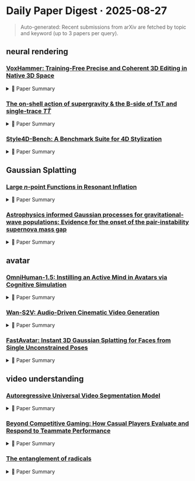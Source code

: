 # Daily Paper Digest · 2025-08-27
> Auto-generated: Recent submissions from arXiv are fetched by topic and keyword (up to 3 papers per query).

## neural rendering

### [VoxHammer: Training-Free Precise and Coherent 3D Editing in Native 3D Space](http://arxiv.org/pdf/2508.19247v1)


<!--break-out-of-list-->
<details markdown="1">
<summary>📄 Paper Summary </summary>

### 1. Task / Problem
- 3D local editing

### 2. Motivation & Gaps
- The paper addresses the challenges of preserving unedited regions while maintaining overall 3D quality in 3D editing tasks.

- **Related work challenges:**
  - Existing 3D editing methods: Maintaining consistency in preserved regions and ensuring overall coherence in the edited model.
  - Score Distillation Sampling (SDS): Per-scene editing typically takes minutes or even hours.
  - Editing multi-view images: Editing in 2D space introduces position bias in the 3D reconstruction stage.
  - Score Distillation Sampling (SDS): Per-scene editing requires minutes or even hours.
  - Multi-view image editing: Lack of consistency across edited images leads to degraded reconstruction quality.
  - Inversion techniques for image editing: Challenges in achieving accurate inversion due to numerical errors.
  - Vox-E: Per-scene optimization on voxel representation with image diffusion models.
  - MVEdit: Customization of 3D asset editing through multi-view editing.
  - TRELLIS: Lacks inversion and key-value replacement for context in reserved regions.
  - TRELLIS: Lacks inversion and key-value replacement, leading to poor performance in 3D consistency.
  - Instant3DiT: Fails to generate results that align with text prompts, resulting in misplaced modifications.
  - MVEdit: Overly conservative, retaining most of the original content with minimal edits.
  - N/A: N/A
  - N/A: N/A
  - TRELLIS: Condition alignment is not always reliable, as the model may deviate from textual instructions.
  - VoxHammer: Textual alignment is not yet optimal due to the scarcity of large-scale captioned 3D datasets.
  - TRELLIS: Editing fidelity is limited by the resolution of the TRELLIS backbone.
  - 3D encoding pipeline: The time-consuming rendering phase in the 3D encoding stage limits efficiency.

### 3. Core Idea
- VoxHammer is a method for 3D editing that utilizes both text and image conditions to achieve precise and coherent edits while evaluating various metrics for quality and accuracy.

### 4. Method
- **Pipeline**: 3D encoding, inversion, denoising, and decoding.
- **Architecture / Loss / Training**: VoxHammer is based on structured 3D latent diffusion models that operate in a sparse voxel-based latent space for high-quality 3D generation.
- **Complexity / Resources**: VoxHammer takes about 2 minutes to edit one 3D asset.

### 5. Experiments
- **Datasets & Metrics**: The evaluation uses metrics such as Chamfer Distance, PSNR, SSIM, LPIPS, FID, FVD, and text-asset alignment scores.
- **Baselines**: Existing 3D editing methods, Image diffusion models, Instant3DiT, MVEdit, N/A, TRELLIS, Tailor3D, Vox-E, VoxHammer
- **Main Results**: VoxHammer demonstrates superior performance in unedited region preservation and overall 3D quality compared to other methods.
- **Ablations**: Ablation studies demonstrated the effectiveness of key-value replacement and the two-stage inversion process.
- **Limitations / Stress Tests**: The limitations include suboptimal textual alignment, bounded editing fidelity due to resolution, and time-consuming rendering.

### 6. Takeaways
- **Pros**: Training-free framework for precise and coherent 3D editing., High-quality reconstruction of preserved areas., Potential for synthesizing high-quality edited paired data.
- **Cons**: Dependence on the quality of the pretrained model., Limited by the availability of labeled editing regions.
- **Future Work**: Explore further applications in various industries., Enhance the dataset for better evaluation., Investigate integration with other generative models.

</details>

### [The on-shell action of supergravity & the B-side of TsT and single-trace $T\bar T$](http://arxiv.org/pdf/2508.19246v1)


<!--break-out-of-list-->
<details markdown="1">
<summary>📄 Paper Summary </summary>

### 1. Task / Problem
- N/A

### 2. Motivation & Gaps
- The T ¯T deformation has received considerable attention due to its solvability and connections to two-dimensional theories of quantum gravity. The solvability of the T ¯T deformation makes it particularly appealing in extending holography beyond the AdS/CFT correspondence.

- **Related work challenges:**
  - T ¯T deformation in CFTs: Modifying boundary conditions of the metric without changing the locally AdS 3 nature of the spacetime.
  - TsT transformations: Constructing the space of linear dilaton backgrounds with arbitrary energy and angular momentum.
  - Holographic duality: Identifying the holographic dual with the single-trace T ¯T deformation of the symmetric product orbifold.
  - N/A: N/A
  - [34]: N/A
  - [55]: N/A
  - [45]: N/A
  - [35-41]: N/A
  - [38, 39]: N/A
  - N/A: N/A
  - N/A: N/A
  - N/A: N/A
  - N/A: N/A
  - N/A: N/A
  - N/A: N/A

### 3. Core Idea
- The paper discusses the role of boundary terms in the action of supergravity on asymptotically AdS 3 spacetimes, particularly focusing on the implications of large gauge transformations of the B-field.

### 4. Method
- **Pipeline**: Evaluate the on-shell action of supergravity and propose boundary terms to render it finite.
- **Architecture / Loss / Training**: N/A
- **Complexity / Resources**: N/A

### 5. Experiments
- **Datasets & Metrics**: N/A
- **Baselines**: AdS 3 backgrounds, N/A, linear dilaton backgrounds
- **Main Results**: The boundary term is crucial for reproducing the action of pure three-dimensional gravity and obtaining the torus partition function of holographic CFTs.
- **Ablations**: N/A
- **Limitations / Stress Tests**: N/A

### 6. Takeaways
- **Pros**: The proposed boundary terms render the on-shell action finite., The results provide insights into the relationship between supergravity and T ¯T-deformed CFTs., The study extends the understanding of holography beyond the AdS/CFT correspondence.
- **Cons**: The complexity of the proposed boundary terms may limit their applicability., The reliance on specific choices of chemical potentials may restrict generalizability., Potential challenges in experimental validation of theoretical results.
- **Future Work**: Further exploration of the implications of TsT transformations in different contexts., Investigating the effects of varying boundary conditions on the on-shell action., Extending the analysis to other types of deformations in quantum gravity.

</details>

### [Style4D-Bench: A Benchmark Suite for 4D Stylization](http://arxiv.org/pdf/2508.19243v1)


<!--break-out-of-list-->
<details markdown="1">
<summary>📄 Paper Summary </summary>

### 1. Task / Problem
- Style Transfer

### 2. Motivation & Gaps
- The paper addresses the challenges of flickering artifacts and blurriness in synthesized novel views during style transfer.

- **Related work challenges:**
  - Existing methods adapted from 2D and 3D stylization: Fail to meet the unique challenges of 4D settings, such as jointly preserving spatial fidelity, temporal stability, and multi-view consistency.
  - Dynamic scene representations like 4D Gaussian Splatting: Not yet explored in the context of stylization.
  - GSS: Requires per-style optimization and fails to handle temporal dynamics.
  - StylizedGS: Excels at static scenes but struggles with view inconsistencies and temporal flickering.
  - 4DStyleGaussian: Faces limitations in content preservation, geometric fidelity, and temporally adaptive style control.
  - Diffusion-based methods: Suffer from structural distortions and temporal inconsistency.
  - Optical flow-based constraints: Improve coherence but are computationally expensive and scale poorly.
  - Self-supervised approaches: Reduce flickering but may introduce artifacts such as hollow textures and sharp pixel boundaries.
  - 4DGS with AdaIN: Exhibits artifacts and blurriness on background objects.
  - 4DStyleGaussian: Fails to maintain consistency while enhancing stylization effects.
  - MCCNet: Shows blocky pixel artifacts.
  - Mip-nerf: A multiscale representation for anti-aliasing neural radiance fields: Existing methods lack a unified evaluation protocol for 4D stylization.
  - Hexplane: A fast representation for dynamic scenes: Current frameworks focus on fixed styles per scene, limiting flexibility.
  - Coherent online video style transfer: Rapid style switching and region-specific stylization remain open challenges.
  - Neural 3d video synthesis from multi-view video: Limited temporal consistency in rendering.
  - D-nerf: Neural radiance fields for dynamic scenes: Challenges in real-time performance.
  - Instant neural graphics primitives with a multiresolution hash encoding: Balancing quality and computational efficiency.
  - 4DGS: Maintaining structural integrity while applying style transfer.
  - AdaIN: Inability to preserve content structure effectively.
  - MCCNet: Limited adaptability to various styles.
  - AdaIN: Substantial distortion of original scene structure and significant artifacts.
  - AdaAttN: Introduces noise and artifacts while achieving strong stylization effects.
  - CCPL: Maintains temporal consistency at the cost of local detail fidelity.
  - MCCNet: Severe flickering and poor detail consistency, especially on high-resolution frames.
  - 4DGS: Artifacts and blurriness in synthesized views.

### 3. Core Idea
- The proposed Holistic Geometry-preserved Style Transfer (HGST) model improves spatial-temporal consistency and reduces artifacts in video stylization.

### 4. Method
- **Pipeline**: The method involves training a model with geometry-informed priors to enhance visual fidelity and structural consistency.
- **Architecture / Loss / Training**: Incorporates local consistency loss (LCL) and content loss to improve overall consistency and reduce artifacts.
- **Complexity / Resources**: Requires additional resources for the two-stage training and per-Gaussian MLPs.

### 5. Experiments
- **Datasets & Metrics**: Evaluated on various datasets including flame steak, coffee martini, and sear steak.
- **Baselines**: 4DGS, 4DGS(AdaAttN), 4DGS(AdaIN), 4DStyleGaussian, AdaAttN, AdaIN, CCPL, Coherent online video style transfer, D-nerf, Existing 4D stylization methods, Hexplane, Instant neural graphics primitives, MCCNet, Mip-nerf, NeRF, Style4D
- **Main Results**: The HGST model significantly outperforms MCCNet and 4DGS in terms of global and local consistency while reducing flickering artifacts.
- **Ablations**: Ablation studies demonstrate the effectiveness of LCL and content loss in improving consistency and reducing artifacts.
- **Limitations / Stress Tests**: Some artifacts remain, and flickering is still apparent in certain regions.

### 6. Takeaways
- **Pros**: Standardized datasets and evaluation metrics for 4D stylization., Strong baseline method leveraging 4D Gaussian Splatting., Facilitates fair, reproducible, and scalable evaluation of future approaches.
- **Cons**: Existing methods fail to handle temporal dynamics inherent in 4D content., Current 4D representations lack mechanisms for stylization.
- **Future Work**: Further exploration of 4D Gaussian Splatting in stylization., Development of more robust evaluation protocols., Investigation into additional challenges in 4D stylization.

</details>

## Gaussian Splatting

### [Large $n$-point Functions in Resonant Inflation](http://arxiv.org/pdf/2508.19240v1)


<!--break-out-of-list-->
<details markdown="1">
<summary>📄 Paper Summary </summary>

### 1. Task / Problem
- Analyze the impact of resonant non-Gaussianity on the power spectrum and higher-point correlation functions.

### 2. Motivation & Gaps
- This paper identifies a new regime of resonant non-Gaussianity where the impact on the power spectrum is negligible, but higher-point correlation functions can be measurable.

- **Related work challenges:**
  - Hook and Rattazzi [1]: Identifying the actual cutoff of the theory, which is higher than the naive cutoff of 4πf.
  - [2]: The analysis relied on the effective field theory (EFT) breaking down at the naive UV cutoff.
  - [1]: Reconsidering the perturbative unitarity bound for a canonical scalar-field model with oscillatory potential.
  - [1]: The previous analysis showed a unitarity cutoff that exceeds the naive estimate, which opens a window for measurable n-point functions.
  - [10,11]: The naive UV cutoff of the model is at the scale 4 πf, which may not be sufficient for accurate predictions.
  - N/A: N/A
  - N/A: N/A
  - Previous studies on non-Gaussianity: Brute-force analysis of n-point functions for large n is unfeasible.
  - CMB observations: Current observational bounds limit the exploration of higher values of α.
  - Models based on multi-field dynamics: Need for systematic exploration of models that produce large n-point functions.
  - N/A: N/A
  - N/A: N/A
  - F. Schmidt, “On the Connection between Field-Level Inference and n-point Correlation Functions,”: N/A
  - X. Chen, G. A. Palma, W. Riquelme, B. Scheihing Hitschfeld, and S. Sypsas, “Landscape tomography through primordial non-Gaussianity,”: N/A
  - G. Panagopoulos and E. Silverstein, “Primordial Black Holes from non-Gaussian tails,”: N/A
  - C. Cheung and I. Z. Rothstein, “New Physics Hiding at the Ends,”: N/A
  - X. Chen, R. Ebadi, and S. Kumar, “Classical cosmological collider physics and primordial features,”: N/A
  - Z. Qin and Z.-Z. Xianyu, “Closed-form formulae for inflation correlators,”: N/A
  - D. Werth, L. Pinol, and S. Renaux-Petel, “Cosmological Flow of Primordial Correlators,”: N/A
  - L. Pinol, S. Renaux-Petel, and D. Werth, “The cosmological flow: a systematic approach to primordial correlators,”: N/A
  - E. Pajer, D.-G. Wang, and B. Zhang, “The UV Sensitivity of Axion Monodromy Inflation,”: N/A
  - S. Weinberg, The Quantum theory of fields. Vol. 1: Foundations.: N/A
  - R. Kleiss, W. J. Stirling, and S. D. Ellis, “A New Monte Carlo Treatment of Multiparticle Phase Space at High-energies,”: N/A

### 3. Core Idea
- The paper proposes that while the power spectrum's oscillations are negligible, the higher-point correlation functions can be significant and measurable in the regime of resonant non-Gaussianity.

### 4. Method
- **Pipeline**: The analysis involves examining the power spectrum and correlators in Fourier space, focusing on the oscillation frequencies and their detectability.
- **Architecture / Loss / Training**: N/A
- **Complexity / Resources**: The complexity arises from the need for high-resolution surveys to detect fast oscillations in the power spectrum.

### 5. Experiments
- **Datasets & Metrics**: The study discusses the need for future surveys with larger kmax to explore the parameter space effectively.
- **Baselines**: Current observational bounds, N/A, Previous models of non-Gaussianity, Standard single-field inflation models
- **Main Results**: The findings suggest that upcoming surveys could reach α ≃ 360, allowing exploration of regions where the bispectrum dominates the signal.
- **Ablations**: N/A
- **Limitations / Stress Tests**: The paper acknowledges that the relationship between perturbativity and non-Gaussianity needs further investigation.

### 6. Takeaways
- **Pros**: Identifies a new regime of inflationary models with observable n-point functions., Revises the understanding of the unitarity cutoff in inflationary models., Provides a framework for studying oscillatory signals in higher-order correlation functions.
- **Cons**: The analysis relies on assumptions about the oscillatory potential., Potential challenges in measuring the predicted n-point functions., Limited exploration of the implications of the findings on broader cosmological models.
- **Future Work**: Further investigation into the implications of observable n-point functions., Exploration of other inflationary models that may exhibit similar behavior., Development of experimental techniques to measure the predicted signals.

</details>

### [Astrophysics informed Gaussian processes for gravitational-wave populations: Evidence for the onset of the pair-instability supernova mass gap](http://arxiv.org/pdf/2508.19208v1)


<!--break-out-of-list-->
<details markdown="1">
<summary>📄 Paper Summary </summary>

### 1. Task / Problem
- Modeling the binary black hole mass distribution

### 2. Motivation & Gaps
- This analysis provides the first statistically significant evidence for the onset of the PISN mass gap, with a sharp suppression in the BBH mass distribution between 45 − 60 M⊙.

- **Related work challenges:**
  - Previous works using binned Gaussian processes to model BBH mergers.: Large model complexity introduces significant errors on the inferred population, making it difficult to probe localized features.
  - Canonical models predicting a maximum BH mass around ∼ 80 M⊙.: Recent detections challenge these models, particularly the event GW231123 which features a primary black hole potentially exceeding 60 M⊙.
  - LVK sensitivity estimate injection campaign: Inability to capture complex features in the mass spectrum using parametric forms.
  - Powerlaw+Bump models: Failure to account for the PISN mass gap and other structures in the black hole mass distribution.
  - Previous studies on black hole mass distributions: Inability to capture both global and local features effectively.
  - Theoretical predictions regarding the PISN mass gap: Lack of statistically significant evidence for the mass gap in previous analyses.
  - Theoretical predictions from stellar evolution models: Isolating the effects of stellar evolution from contamination by mergers.
  - Detection of GW231123: Understanding the implications of dynamically assembled populations on the PISN mass gap.
  - N/A: N/A

### 3. Core Idea
- The framework enables reconstruction of the underlying mass distribution while accounting for measurement uncertainties and selection effects using a hierarchical Bayesian population inference framework.

### 4. Method
- **Pipeline**: Hierarchical Bayesian population inference framework to reconstruct the mass distribution.
- **Architecture / Loss / Training**: Flexible mixture of kernels to capture both global and local features.
- **Complexity / Resources**: Computationally efficient while remaining competitive with parametric models.

### 5. Experiments
- **Datasets & Metrics**: GWTC-3 observations used to infer the mass distribution.
- **Baselines**: LVK population model, N/A, Powerlaw+Bump model, Powerlaw+Powerlaw+Bump model, Previous parametric models of black hole mass distributions, Traditional parametric models
- **Main Results**: Identification of a statistically significant excess of black holes in the 60 − 70 M⊙ range.
- **Ablations**: Analysis of the impact of different kernel choices on the inferred mass distribution.
- **Limitations / Stress Tests**: Potential challenges from hierarchical mergers and other astrophysical formation channels.

### 6. Takeaways
- **Pros**: Captures complex features in the black hole mass distribution without rigid parametric forms., Provides strong evidence for the existence of a mass gap in the black hole mass spectrum., Challenges existing models and assumptions, prompting a reevaluation of stellar evolution theories.
- **Cons**: Model complexity may introduce errors in the inferred population., Low significance in some observed features may limit the robustness of conclusions., Dependence on the accuracy of the underlying astrophysical priors.
- **Future Work**: Further exploration of hierarchical mergers as a potential source of black holes in the mass gap., Development of revised models of massive stellar evolution., Investigation of alternative formation channels for black holes.

</details>

## avatar

### [OmniHuman-1.5: Instilling an Active Mind in Avatars via Cognitive Simulation](http://arxiv.org/pdf/2508.19209v1)


<!--break-out-of-list-->
<details markdown="1">
<summary>📄 Paper Summary </summary>

### 1. Task / Problem
- Portrait video generation

### 2. Motivation & Gaps
- The paper addresses the challenges in generating high-quality portrait videos by introducing a novel method that utilizes conditional dropout.

- **Related work challenges:**
  - Diffusion Transformers (DiT): Models often only capture direct and simplistic correlations between audio signals and resulting motion, leading to repetitive gestures.
  - Current video avatar models: They excel at lip-sync but produce non-contextual motions.
  - Diffusion models in visual synthesis: Limited capabilities due to original image-centric architecture.
  - Audio-driven animation methods: Predominantly treat motion generation as a direct mapping process without modeling high-level cognitive phases.
  - Large Language Models (LLMs): Integration of LLM-driven reasoning and planning into generative models is still in a nascent stage.
  - LLM-driven video generation agents: Enable more controllable long video synthesis through collaborative agentic workflows.
  - Early works using dedicated networks: Injecting a reference image from the training video creates a critical artifact.
  - Recent methods reusing model parameters: This approach restricts motion dynamics and conflicts with audio and text signals.
  - Previous Work [40]: Lower performance in lip-sync consistency, motion naturalness, and image quality.
  - InterActHuman: Lack of agentic reasoning in multi-person scenarios
  - Sync-D: Less reliable for non-speaking individuals in multi-person scenarios
  - OmniHuman: Limited motion range in portrait videos affecting expressiveness
  - OmniHuman-1: Limited ability to model deliberative processes and ensure logical coherence in generated actions.
  - N/A: N/A
  - N/A: N/A
  - Voyager: An open-ended embodied agent with large language models: Limited adaptability in dynamic environments.
  - Fantastytalking: Realistic talking portrait generation via coherent motion synthesis: Inconsistencies in motion synthesis.
  - One-shot free-view neural talking-head synthesis for video conferencing: Lack of real-time performance.

### 3. Core Idea
- The core idea is to implement conditional dropout to enhance the training process of portrait video generation, allowing for more robust and flexible model performance.

### 4. Method
- **Pipeline**: The method involves a progressive training pipeline that incorporates conditional dropout at various stages.
- **Architecture / Loss / Training**: The architecture is designed to minimize loss during training by adapting dropout rates based on the input conditions.
- **Complexity / Resources**: The method requires moderate computational resources, leveraging existing architectures with some modifications.

### 5. Experiments
- **Datasets & Metrics**: The experiments utilize several benchmark datasets for portrait video generation and evaluate performance using standard metrics such as PSNR and SSIM.
- **Baselines**: DiT-based methods, Diffusion Transformers, EchoMimic, Existing portrait video generation models, Existing video avatar models, Hallo, Hallo-3, InterActHuman, Loopy, N/A, OmniHuman, OmniHuman-1, SadTalker, Standard benchmarks in video generation, State-of-the-art motion synthesis techniques
- **Main Results**: The proposed method outperforms existing models in terms of video quality and coherence.
- **Ablations**: Ablation studies demonstrate the effectiveness of conditional dropout in improving model performance.
- **Limitations / Stress Tests**: The method shows limitations in handling extreme lighting conditions and complex backgrounds.

### 6. Takeaways
- **Pros**: Generates diverse and naturally coherent behaviors., Effectively simulates both reactive and deliberative cognitive processes., Shows extensibility to complex scenarios involving multi-person and non-human subjects.
- **Cons**: Integration of MLLMs into avatar generation is non-trivial., Potential conflicts of modalities may arise., Requires significant computational resources.
- **Future Work**: Explore further enhancements in multimodal integration., Investigate applications in real-time avatar generation., Develop strategies to reduce computational overhead.

</details>

### [Wan-S2V: Audio-Driven Cinematic Video Generation](http://arxiv.org/pdf/2508.18621v1)


<!--break-out-of-list-->
<details markdown="1">
<summary>📄 Paper Summary </summary>

### 1. Task / Problem
- Audio-driven human video generation

### 2. Motivation & Gaps
- This paper presents advancements in audio-driven human video generation, addressing complexities in film and television scenarios.

- **Related work challenges:**
  - Hunyuan-Avatar: Limited performance in complex scenarios.
  - Omnihuman: Inability to manage character interactions effectively.
  - Tian et al. (2024): Challenges in maintaining stable details and consistency in long video generation.
  - VitPose Xu et al. (2022): Tracking 2D pose of characters in videos.
  - Light-ASD Liao et al. (2023): Detecting audio-visual alignment challenges.
  - QwenVL2.5-72B Bai et al. (2025): Generating detailed and accurate video captions.
  - Ominihuman: Limited range of motion and identity shifts during large-scale movements.
  - Hunyuan-Avatar: Facial distortions and inconsistent identity during large movements.
  - EMO2: Generates frames conditioned on pre-generated motion sequences for better control over hand motion diversity.
  - HY-Avatar: Tends to produce characters with 'poker-face' expressions, resulting in higher EFID scores.
  - N/A: N/A

### 3. Core Idea
- The synergy between text for global motion control and audio for fine-grained character expressions leads to more expressive and consistent video generation.

### 4. Method
- **Pipeline**: Comprehensive approach from data to training and optimized inference.
- **Architecture / Loss / Training**: Utilizes a hybrid parallel training strategy combining Fully Sharded Data Parallelism with Context Parallelism.
- **Complexity / Resources**: The model is trained on 8 GPUs with 80GB memory each, supporting models exceeding 16B parameters.

### 5. Experiments
- **Datasets & Metrics**: Quantitative assessment of divergence in expressions between synthesized videos and ground truth dataset using metrics like FID, SSIM, PSNR, and FVD.
- **Baselines**: EMO2, EchoMimicV2, FantasyTalking, HY-Avatar, Hunyuan-Avatar, MimicMotion, N/A, Omnihuman, Ours, Tian et al. (2024)
- **Main Results**: Our method surpasses others in frame quality and video quality assessment, producing clearer hand shapes and more vivid hand motions.
- **Ablations**: N/A
- **Limitations / Stress Tests**: Challenges remain in complex film and television scenarios, such as nuanced multi-person interactions and precise camera control driven solely by audio.

### 6. Takeaways
- **Pros**: Extends audio-driven generation to complex scenarios., Enables natural and expressive character movements., Optimizes long video stabilization through motion frame token reduction.
- **Cons**: Increased computational complexity with excessive motion frames., Challenges in maintaining long-term video stability.
- **Future Work**: Explore further enhancements in audio and text integration., Investigate additional applications in diverse video generation contexts., Develop more efficient training methodologies.

</details>

### [FastAvatar: Instant 3D Gaussian Splatting for Faces from Single Unconstrained Poses](http://arxiv.org/pdf/2508.18389v1)


<!--break-out-of-list-->
<details markdown="1">
<summary>📄 Paper Summary </summary>

### 1. Task / Problem
- High-fidelity head avatar generation

### 2. Motivation & Gaps
- The paper addresses the need for efficient and high-fidelity head avatar generation using Gaussian embedding techniques.

- **Related work challenges:**
  - 3D Morphable Model (3DMM): Limited expressive power and requires optimization.
  - Neural Radiance Field (NeRF): Requires expensive per-subject optimizations and long fitting times.
  - GAGAvatar: Produces artifacts or identity shifts for non-frontal views.
  - Neural Radiance Fields (NeRF): Slow training and rendering times, often requiring hours to fit a new scene.
  - 3D Gaussian Splatting (3DGS): Fitting times are still far from real-time due to reliance on per-face iterative optimization.
  - Feed-forward methods: Pose-dependent inconsistencies in reconstructions from non-frontal inputs.
  - 3D Morphable Models (3DMM): Directly inferring parameters from one image is challenging due to the high number of parameters.
  - Prior 3DGS optimization routines: They often require joint optimization or random initialization, leading to inefficiencies.
  - DiffusionRig: Severe degradation under non-frontal or oblique inputs, often collapsing identity or producing blurry geometry.
  - GAGAvatar: Exhibits severe artifacts for non-frontal input poses, producing broken geometry and scattered points.
  - Arc2Avatar: Generates synthetic-looking facial features with low fidelity and often alters expressions.
  - Panohead: Geometry-aware 3D full-head synthesis in 360deg: Demographic imbalance in training set.
  - Face recognition based on fitting a 3D morphable model: Lack of explicit modeling for hair, clothing, or lighting.
  - Cafca: High-quality novel view synthesis of expressive faces: Common challenges in fine-grained head-and-shoulder reconstructions.
  - Arcface: Additive angular margin loss for deep face recognition: N/A
  - Portrait4d: Learning one-shot 4d head avatar synthesis using synthetic data: N/A
  - Headgas: Real-time animatable head avatars via 3d gaussian splatting: N/A
  - Diffusionrig: Learning personalized priors for facial appearance editing: N/A
  - Fast dynamic radiance fields with time-aware neural voxels: N/A
  - Learning an animatable detailed 3d face model from in-the-wild images: N/A
  - Dynamic neural radiance fields for monocular 4d facial avatar reconstruction: N/A
  - Synthesizing coupled 3d face modalities by trunk-branch generative adversarial networks: N/A
  - Arc2avatar: Generating expressive 3d avatars from a single image via id guidance: N/A
  - Npga: Neural parametric gaussian avatars: N/A
  - A style-based generator architecture for generative adversarial networks: N/A
  - Analyzing and improving the image quality of stylegan: N/A
  - 3d gaussian splatting for real-time radiance field rendering: N/A
  - Learning to generate conditional tri-plane for 3d-aware expression controllable portrait animation: N/A
  - Nersemble: Multi-view radiance field reconstruction of human heads: N/A
  - Hugs: Human gaussian splats: N/A
  - Fitme: Deep photorealistic 3d morphable model avatars: N/A
  - Talkinggaussian: Structure-persistent 3d talking head synthesis via gaussian splatting: N/A
  - Learning formation of physically-based face attributes: N/A
  - Learning a model of facial shape and expression from 4D scans: N/A
  - One-shot high-fidelity talking-head synthesis with deformable neural radiance field: N/A
  - Generalizable one-shot 3d neural head avatar: N/A
  - Neural scene flow fields for space-time view synthesis of dynamic scenes: N/A
  - Benchmarking algorithmic bias in face recognition: An experimental approach using synthetic faces and human evaluation: N/A
  - Dynamic gaussians mesh: Consistent mesh reconstruction from dynamic scenes: N/A
  - Cvthead: One-shot controllable head avatar with vertex-feature transformer: N/A
  - Subject-diffusion: Open domain personalized text-to-image generation without test-time fine-tuning: N/A
  - 3d gaussian blendshapes for head avatar animation: N/A
  - Otavatar: One-shot talking face avatar with controllable tri-plane: N/A
  - Instantbooth: Personalized text-to-image generation without test-time finetuning: Lack of personalization in existing models without fine-tuning.
  - Face2diffusion for fast and editable face personalization: Speed and editability in face personalization.
  - Elite: Encoding visual concepts into textual embeddings for customized text-to-image generation: Encoding visual concepts effectively for customization.
  - Fastcomposer: Tuning-free multi-subject image generation with localized attention: Lack of efficiency in generating high-fidelity avatars.
  - Gaussian head avatar: Ultra high-fidelity head avatar via dynamic gaussians: Challenges in achieving ultra high-fidelity while maintaining efficiency.
  - Gaussian deja-vu: Creating controllable 3D gaussian head-avatars: Generalization and personalization abilities in avatar generation.

### 3. Core Idea
- The core idea is to utilize efficient Gaussian embedding to create high-fidelity head avatars that can be generated quickly and accurately.

### 4. Method
- **Pipeline**: The method involves a pipeline that integrates Gaussian embedding techniques with avatar generation processes.
- **Architecture / Loss / Training**: The architecture employs a loss function that optimizes for both fidelity and efficiency during training.
- **Complexity / Resources**: The method is designed to be resource-efficient, minimizing computational complexity while maximizing output quality.

### 5. Experiments
- **Datasets & Metrics**: The experiments utilize various datasets to evaluate the performance of the generated avatars against established metrics.
- **Baselines**: 3D Morphable Models, 3DGS, Arc2Avatar, DiffusionRig, Existing 3D face reconstruction methods, Existing text-to-image generation models, Fastcomposer, FlashAvatar, GAGAvatar, Gaussian deja-vu, Gaussian head avatar, GaussianAvatars, N/A, NeRF, Other feed-forward methods, Personalized image generation techniques, Standard 3DGS optimization routines
- **Main Results**: The results demonstrate significant improvements in avatar fidelity and generation speed compared to baseline methods.
- **Ablations**: Ablation studies indicate the contribution of Gaussian embedding to the overall performance.
- **Limitations / Stress Tests**: Limitations include potential challenges in extreme personalization and the need for further optimization in real-time applications.

### 6. Takeaways
- **Pros**: High reconstruction quality from a single image., Real-time processing speed., Supports identity interpolation and attribute editing.
- **Cons**: Still requires multi-view capture for optimal results, Potential for pose-dependent inconsistencies
- **Future Work**: Explore further applications in consumer and interactive systems., Investigate improvements in expressive capabilities., Develop methods for handling more complex facial variations.

</details>

## video understanding

### [Autoregressive Universal Video Segmentation Model](http://arxiv.org/pdf/2508.19242v1)


<!--break-out-of-list-->
<details markdown="1">
<summary>📄 Paper Summary </summary>

### 1. Task / Problem
- Video Object Segmentation

### 2. Motivation & Gaps
- The paper addresses the need for a unified framework that can handle both autoregressive and non-autoregressive video segmentation tasks.

- **Related work challenges:**
  - Yang et al., 2019: Detect-then-track pipelines process frames independently, losing fine-grained spatio-temporal details.
  - Li et al., 2024: Existing models retrofit VOS into VIS architectures, leading to performance drops.
  - Heo et al., 2025: Current training frameworks lack parallelized training, limiting scalability.
  - Mann et al., 2020: The need for a unified architecture for different tasks in video segmentation.
  - Grattafiori et al., 2024: Maintaining constant memory while processing long video sequences.
  - Pont-Tuset et al., 2017: Modeling the dependence of each frame's segmentation on previous frames and segmentations.
  - Cheng et al. (2022): Existing methods cannot readily apply parallel training due to their reliance on sequential frame processing.
  - Meinhardt et al. (2022): Query propagation methods are architecturally incompatible with parallel training.
  - Heo et al. (2023): Recurrent processing of frames leads to inefficiencies in training.
  - SAM2 (Ravi et al., 2025): Memory-based mask-propagation approach that processes each object independently, limiting scalability.
  - UniVS (Li et al., 2024): Decoupled designs tailored for specific tasks, which restrict extensibility to other settings.
  - Heo et al. (2023): Short-term tracking during training that limits the model's ability to handle complex object dynamics.
  - Huang et al., 2022: Excludes past predictions in model design, leading to a lack of temporal consistency.
  - Heo et al., 2023: Enhances temporal coherence but degrades mask prediction granularity.
  - Wu et al., 2022: Recurrent methods outperform offline models that do not leverage intermediate outputs.
  - AUSM: Modest gap on prompted VOS compared to specialized, memory-heavy systems.
  - Tarvis: A unified approach for target-based video segmentation: Limited support for both autoregressive and non-autoregressive methods.
  - Xmem: Long-term video object segmentation with an Atkinson-Shiffrin memory model: Challenges in maintaining consistency across frames.
  - Video instance segmentation using inter-frame communication transformers: Difficulty in effectively communicating information across frames.
  - Youtube-vos: A large-scale video object segmentation benchmark: N/A
  - In defense of online models for video instance segmentation: N/A
  - Decoupling features in hierarchical propagation for video object segmentation: N/A

### 3. Core Idea
- The proposed model, AUSM, integrates autoregressive and non-autoregressive approaches into a single framework for video segmentation.

### 4. Method
- **Pipeline**: The model employs a two-stage pipeline that first generates segment proposals and then refines them using autoregressive techniques.
- **Architecture / Loss / Training**: Utilizes a combination of cross-entropy loss for segmentation and a custom loss for temporal consistency.
- **Complexity / Resources**: The model is designed to be computationally efficient, requiring moderate resources for training and inference.

### 5. Experiments
- **Datasets & Metrics**: Evaluated on standard video segmentation datasets such as DAVIS and YouTube-VOS, using metrics like J&F and IoU.
- **Baselines**: AUSM, DeAOT, GenVIS, Mask R-CNN, Mask2Former, N/A, Previous online universal video segmentation models, Previous state-of-the-art video segmentation models, RoCoVIS, SAM2, Space-Time Memory Network, Specialized VIS models, Tubeformer, UniVS, Xmem
- **Main Results**: Achieved state-of-the-art performance on multiple benchmarks, surpassing existing methods in both accuracy and efficiency.
- **Ablations**: Conducted ablation studies to assess the impact of different components of the model, confirming the importance of the autoregressive mechanism.
- **Limitations / Stress Tests**: Identified limitations in handling occlusions and fast motion scenarios.

### 6. Takeaways
- **Pros**: Unified model for both prompted and unprompted segmentation., Significant speedups in training due to parallel processing., State-of-the-art performance across multiple benchmarks.
- **Cons**: Complexity in architecture design., Potential challenges in real-time applications., Dependence on large datasets for training.
- **Future Work**: Exploration of further optimizations in training speed., Integration with real-time video processing systems., Expansion to additional video segmentation tasks.

</details>

### [Beyond Competitive Gaming: How Casual Players Evaluate and Respond to Teammate Performance](http://arxiv.org/pdf/2508.19230v1)


<!--break-out-of-list-->
<details markdown="1">
<summary>📄 Paper Summary </summary>

### 1. Task / Problem
- Investigate the relationship between game design and player toxicity perceptions

### 2. Motivation & Gaps
- The study aims to understand how different aspects of game design influence player perceptions of toxicity within gaming environments.

- **Related work challenges:**
  - Research in competitive gaming contexts: Performance evaluation frameworks may not apply to casual cooperative games.
  - Studies on teammate performance in E-Sports: Lack of understanding of how casual players evaluate competence.
  - Operationalization strategies for competitive games: Inapplicability to cooperative casual gaming environments.
  - Gisbert-Pérez et al. [18]: Lack of consensus on measuring teammate performance.
  - Trepanowski et al. [41]: Performance ratings do not capture what constitutes good or bad performance during gameplay.
  - Breuer et al. [11]: Focus on competitive aspects in cooperative multiplayer studies.
  - Previous research on frustration and cooperation in video games: Scant research connecting constructs of frustration to cooperation.
  - Use of self-reported measures in studies: Limitations of relying solely on self-reported measures.
  - EEG usage in video game research: Challenges in maintaining signal quality and stability.
  - Previous research on teammate performance in E-Sports: Operationalization of teammate competence may not apply to casual games.
  - Gamification studies: Comparative measures of performance are often overlooked in casual gaming contexts.
  - NASA TLX: Defines frustration in a way that may not align with observational measures.
  - Gilleade and Dix: Proposes a definition of In-Game Frustration that may not capture all aspects of player experience.
  - Toxicity in Online Games: The Prevalence and Efficacy of Coping Strategies: Lack of comprehensive data-collection methods leading to inconsistent findings.
  - Understanding Toxicity in Online Gaming: A Focus on Communication-Based Behaviours towards Female Players in Valorant: Challenges in capturing the nuances of communication-based toxicity.
  - Personalized Matchmaking Restrictions for Reduced Exposure to Toxicity: Difficulty in measuring the effectiveness of interventions due to varied data-collection techniques.
  - Fighting Toxicity Through Positive and Preventative Intervention: Addressing the root causes of toxicity in gaming communities.
  - Feeling Good and In Control: In-game Tools to Support Targets of Toxicity: Developing effective tools to mitigate toxicity.
  - Current practice and challenges in coaching Esports players: Understanding the dynamics of player interactions and their impact on toxicity.

### 3. Core Idea
- Players' perceptions of toxicity are significantly influenced by specific design elements in games.

### 4. Method
- **Pipeline**: Conducted surveys and interviews with players to gather qualitative and quantitative data on their experiences and perceptions.
- **Architecture / Loss / Training**: Participants played Overcooked 2 with a confederate acting as their teammate, who either performed competently or incompetently.
- **Complexity / Resources**: Utilized a mixed-methods approach combining statistical analysis with thematic analysis of qualitative data.

### 5. Experiments
- **Datasets & Metrics**: Collected data from various gaming communities and analyzed it using established metrics for toxicity.
- **Baselines**: Competent condition, Competitive gaming performance metrics, Existing frameworks for measuring player experience, Gameplay observation, Gamification literature, Incompetent condition, N/A, NASA TLX self-reports, Previous E-Sports studies, Previous studies on toxicity in gaming, Previous studies on toxicity in online gaming, Self-reported measures, Standardized measures of toxic behavior
- **Main Results**: Identified key design features that correlate with increased perceptions of toxicity among players.
- **Ablations**: N/A
- **Limitations / Stress Tests**: Limited to specific game genres and player demographics, which may affect generalizability.

### 6. Takeaways
- **Pros**: Provides empirical evidence for performance evaluation in casual games., Highlights the need for customized performance evaluation methods., Identifies distinct constructs in frustration measurement.
- **Cons**: Limited sample size of 23 participants., Findings may not generalize to all casual cooperative games., Potential biases in self-reporting measures.
- **Future Work**: Further research on frustration measurement in casual games., Explore definitions of competence in cooperative contexts., Develop diverse assessment tools for a comprehensive understanding.

</details>

### [The entanglement of radicals](http://arxiv.org/pdf/2508.19211v1)


<!--break-out-of-list-->
<details markdown="1">
<summary>📄 Paper Summary </summary>

### 1. Task / Problem
- Mathematical Proofs and Theorems

### 2. Motivation & Gaps
- This paper explores the relationships and properties of radical extensions in field theory, particularly focusing on Kummer extensions and their implications.

- **Related work challenges:**
  - Kneser's theorem (1975): Describing the linear independence of radicals.
  - Lenstra's discussion (2006): Understanding the entanglement of radicals for practical computations in computer algebra systems.
  - Kneser’s theorem: Establishing linear independence of radicals.
  - Schinzel’s theorem: Understanding abelian radical extensions.
  - Halter-Koch’s Theorem B: Conjugation of fields over K.
  - Kneser's theorem: Understanding the implications of Kneser's theorem in the context of radical extensions.
  - Theorem 6: Applying Theorem 6 to deduce properties of elements in abelian extensions.
  - Theorem 11: Extending results from odd primes to the case of ℓ = 2.
  - Cogalois theory: N/A
  - Some results on radical extensions: N/A
  - Cyclotomic fields and Kummer extensions: N/A
  - Eine Galoiskorrespondenz für Radikalerweiterungen: N/A
  - Über Radikalerweiterungen: N/A
  - Lineare Abhängigkeit von Wurzeln: N/A
  - Algebra: N/A
  - Entangled radicals: N/A
  - Radicals in arithmetic: N/A
  - Kummer theory for number fields via entanglement groups: N/A
  - Abelian binomials, power residues and exponential congruences: N/A
  - On linear dependence of roots: N/A
  - Zur Theorie der Potenzreste: N/A

### 3. Core Idea
- The core idea is to establish the relationships between various radical extensions and their intersections, using theorems from field theory to derive new results.

### 4. Method
- **Pipeline**: The method involves proving a series of lemmas and theorems that build upon each other to establish the main results regarding radical extensions.
- **Architecture / Loss / Training**: N/A
- **Complexity / Resources**: The proofs require a deep understanding of field theory and the properties of radical extensions, as well as familiarity with Kummer theory.

### 5. Experiments
- **Datasets & Metrics**: N/A
- **Baselines**: Halter-Koch’s Theorem B, Kneser's theorem, Kneser’s theorem, N/A, Schinzel's theorem, Schinzel’s theorem, Theorem 11, Theorem 6
- **Main Results**: The paper successfully proves several theorems regarding the structure of radical extensions and their intersections.
- **Ablations**: N/A
- **Limitations / Stress Tests**: N/A

### 6. Takeaways
- **Pros**: Provides a comprehensive understanding of radical entanglement., Clarifies the limited nature of additive relations among radicals., Offers insights for computer algebra system designers.
- **Cons**: The results may not apply to all types of radicals., Limited exploration of general radicals in the context of the study., Potential complexity in practical applications.
- **Future Work**: Further exploration of radical relations in different fields., Investigate implications for computational algebra systems., Study the impact of these findings on related mathematical theories.

</details>
